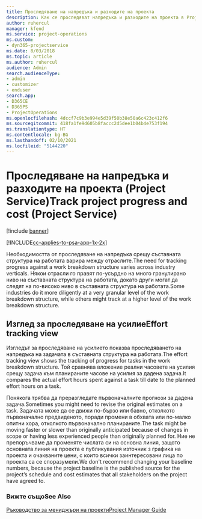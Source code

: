 ```yaml
---
title: Проследяване на напредъка и разходите на проекта
description: Как се проследяват напредъка и разходите на проекта в Project Service
author: ruhercul
manager: kfend
ms.service: project-operations
ms.custom:
- dyn365-projectservice
ms.date: 8/03/2018
ms.topic: article
ms.author: ruhercul
audience: Admin
search.audienceType:
- admin
- customizer
- enduser
search.app:
- D365CE
- D365PS
- ProjectOperations
ms.openlocfilehash: 4dccf7c9b3e994e5d39f50b38e50a6c423c412f6
ms.sourcegitcommit: 418fa1fe9d605b8faccc2d5dee1b04b4e753f194
ms.translationtype: HT
ms.contentlocale: bg-BG
ms.lasthandoff: 02/10/2021
ms.locfileid: "5144220"
---
```

# <a name="track-project-progress-and-cost-project-service"></a><span data-ttu-id="9f12d-103">Проследяване на напредъка и разходите на проекта (Project Service)</span><span class="sxs-lookup"><span data-stu-id="9f12d-103">Track project progress and cost (Project Service)</span></span>

[!include [banner](../includes/psa-now-project-operations.md)]

[!INCLUDE[cc-applies-to-psa-app-1x-2x](../includes/cc-applies-to-psa-app-1x-2x.md)]

<span data-ttu-id="9f12d-104">Необходимостта от проследяване на напредъка срещу съставната структура на работата варира между отраслите.</span><span class="sxs-lookup"><span data-stu-id="9f12d-104">The need for tracking progress against a work breakdown structure varies across industry verticals.</span></span> <span data-ttu-id="9f12d-105">Някои отрасли го правят по-усърдно на много гранулирано ниво на съставната структура на работата, докато други могат да следят на по-високо ниво в съставната структура на работата.</span><span class="sxs-lookup"><span data-stu-id="9f12d-105">Some industries do it more diligently at a very granular level of the work breakdown structure, while others might track at a higher level of the work breakdown structure.</span></span>  
  
## <a name="effort-tracking-view"></a><span data-ttu-id="9f12d-106">Изглед за проследяване на усилие</span><span class="sxs-lookup"><span data-stu-id="9f12d-106">Effort tracking view</span></span>  
<span data-ttu-id="9f12d-107">Изгледът за проследяване на усилието показва проследяването на напредъка на задачата в съставната структура на работата.</span><span class="sxs-lookup"><span data-stu-id="9f12d-107">The effort tracking view shows the tracking of progress for tasks in the work breakdown structure.</span></span> <span data-ttu-id="9f12d-108">Той сравнява вложение реални часовете на усилия срещу задача към планираните часове на усилия за дадена задача.</span><span class="sxs-lookup"><span data-stu-id="9f12d-108">It compares the actual effort hours spent against a task till date to the planned effort hours on a task.</span></span>  
  
<span data-ttu-id="9f12d-109">Понякога трябва да преразгледате първоначалните прогнози за дадена задача.</span><span class="sxs-lookup"><span data-stu-id="9f12d-109">Sometimes you might need to revise the original estimates on a task.</span></span> <span data-ttu-id="9f12d-110">Задачата може да се движи по-бързо или бавно, отколкото първоначално предвиденото, поради промени в обхвата или по-малко опитни хора, отколкото първоначално планираните.</span><span class="sxs-lookup"><span data-stu-id="9f12d-110">The task might be moving faster or slower than originally anticipated because of changes in scope or having less experienced people than originally planned for.</span></span> <span data-ttu-id="9f12d-111">Ние не препоръчваме да променяте числата си на основна линия, защото основната линия на проекта е публикувания източник з графика на проекта и очакваните цени, с които всички заинтересовани лица по проекта са се споразумели.</span><span class="sxs-lookup"><span data-stu-id="9f12d-111">We don't recommend changing your baseline numbers, because the project baseline is the published source for the project’s schedule and cost estimates that all stakeholders on the project have agreed to.</span></span>  
  
### <a name="see-also"></a><span data-ttu-id="9f12d-112">Вижте също</span><span class="sxs-lookup"><span data-stu-id="9f12d-112">See Also</span></span>  
 [<span data-ttu-id="9f12d-113">Ръководство за мениджъри на проекти</span><span class="sxs-lookup"><span data-stu-id="9f12d-113">Project Manager Guide</span></span>](../psa/project-manager-guide.md)
